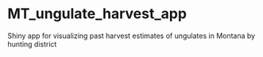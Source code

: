 # MT_ungulate_harvest_app
Shiny app for visualizing past harvest estimates of ungulates in Montana by hunting district
